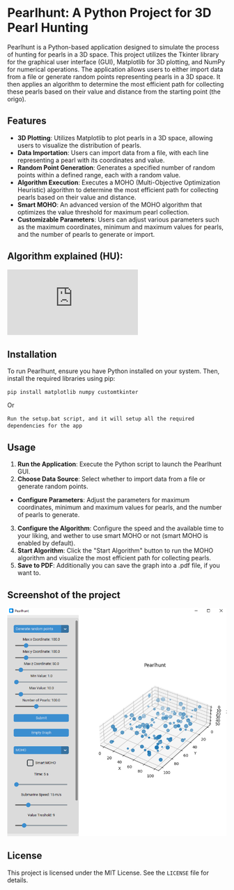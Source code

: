 # Pearlhunt: A Python Project for 3D Pearl Hunting

Pearlhunt is a Python-based application designed to simulate the process of hunting for pearls in a 3D space. This project utilizes the Tkinter library for the graphical user interface (GUI), Matplotlib for 3D plotting, and NumPy for numerical operations. The application allows users to either import data from a file or generate random points representing pearls in a 3D space. It then applies an algorithm to determine the most efficient path for collecting these pearls based on their value and distance from the starting point (the origo).

## Features

- **3D Plotting**: Utilizes Matplotlib to plot pearls in a 3D space, allowing users to visualize the distribution of pearls.
- **Data Importation**: Users can import data from a file, with each line representing a pearl with its coordinates and value.
- **Random Point Generation**: Generates a specified number of random points within a defined range, each with a random value.
- **Algorithm Execution**: Executes a MOHO (Multi-Objective Optimization Heuristic) algorithm to determine the most efficient path for collecting pearls based on their value and distance.
- **Smart MOHO**: An advanced version of the MOHO algorithm that optimizes the value threshold for maximum pearl collection.
- **Customizable Parameters**: Users can adjust various parameters such as the maximum coordinates, minimum and maximum values for pearls, and the number of pearls to generate or import.

## Algorithm explained (HU):
![Algorithm](https://github.com/Levy-Y/submarine-algorithm/blob/main/algorithm_hu-HU.md)

## Installation

To run Pearlhunt, ensure you have Python installed on your system. Then, install the required libraries using pip:

```batch
pip install matplotlib numpy customtkinter
```
Or

```
Run the setup.bat script, and it will setup all the required dependencies for the app
```

## Usage

1. **Run the Application**: Execute the Python script to launch the Pearlhunt GUI.
2. **Choose Data Source**: Select whether to import data from a file or generate random points.
- **Configure Parameters**: Adjust the parameters for maximum coordinates, minimum and maximum values for pearls, and the number of pearls to generate.
3. **Configure the Algorithm**: Configure the speed and the available time to your liking, and wether to use smart MOHO or not (smart MOHO is enabled by default).
4. **Start Algorithm**: Click the "Start Algorithm" button to run the MOHO algorithm and visualize the most efficient path for collecting pearls.
5. **Save to PDF**: Additionally you can save the graph into a .pdf file, if you want to.

## Screenshot of the project
![Screenshot](https://github.com/Levy-Y/submarine-algorithm/blob/main/ScreenShots/beta-v1.0-release-screenshot.PNG)

## License

This project is licensed under the MIT License. See the `LICENSE` file for details.
